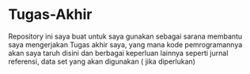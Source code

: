 # Tugas-Akhir
Repository ini saya buat untuk saya gunakan sebagai sarana membantu saya mengerjakan Tugas akhir saya, yang mana kode pemrogramannya akan saya taruh disini dan berbagai keperluan lainnya seperti jurnal referensi, data set yang akan digunakan ( jika diperlukan)
